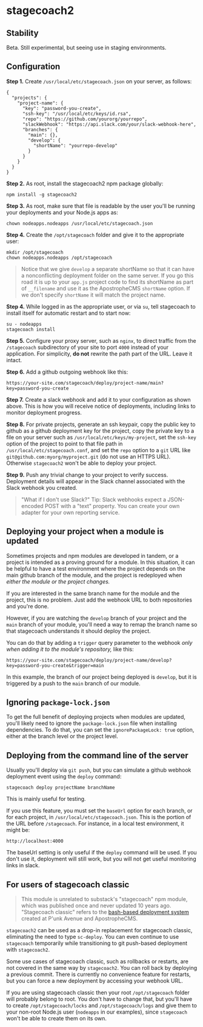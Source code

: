 # stagecoach2

## Stability

Beta. Still experimental, but seeing use in staging environments.

## Configuration

**Step 1.** Create `/usr/local/etc/stagecoach.json` on your server, as follows:

```
{
  "projects": {
    "project-name": {      
      "key": "password-you-create",
      "ssh-key": "/usr/local/etc/keys/id.rsa",
      "repo": "https://github.com/yourorg/yourrepo",
      "slackWebhook": "https://api.slack.com/your/slack-webhook-here",
      "branches": {
        "main": {},
        "develop": {
          "shortName": "yourrepo-develop"
        }
      }
    }
  }
}
```

**Step 2.** As root, install the stagecoach2 npm package globally:

```
npm install -g stagecoach2
```

**Step 3.** As root, make sure that file is readable by the user you'll be running your deployments and your Node.js apps as:

```
chown nodeapps.nodeapps /usr/local/etc/stagecoach.json
```

**Step 4.** Create the `/opt/stagecoach` folder and give it to the appropriate user:

```
mkdir /opt/stagecoach
chown nodeapps.nodeapps /opt/stagecoach
```

> Notice that we give `develop` a separate shortName so that it can have a nonconflicting deployment folder on the same server. If you go this road it is up to your `app.js` project code to find its shortName as part of `__filename` and use it as the ApostropheCMS `shortName` option. If we don't specify `shortName` it will match the project name.

**Step 4.** While logged in as the appropriate user, or via `su`, tell stagecoach to install itself for automatic restart and to start now:

```
su - nodeapps
stagecoach install
```

**Step 5.** Configure your proxy server, such as `nginx`, to direct traffic from the `/stagecoach` subdirectory of your site to port `4000` instead of your application. For simplicity, **do not** rewrite the path part of the URL. Leave it intact.

**Step 6.** Add a github outgoing webhook like this:

```
https://your-site.com/stagecoach/deploy/project-name/main?key=password-you-create
```

**Step 7.** Create a slack webhook and add it to your configuration as shown above. This is how you will receive notice of deployments, including links to monitor deployment progress.

**Step 8.** For private projects, generate an ssh keypair, copy the public key to github as a github deployment key for the project, copy the private key to a file on your server such as `/usr/local/etc/keys/my-project`, set the `ssh-key` option of the project to point to that file path in `/usr/local/etc/stagecoach.conf`, and set the `repo` option to a `git` URL like `git@github.com:myorg/myproject.git` (do not use an HTTPS URL). Otherwise `stagecoach2` won't be able to deploy your project.

**Step 9.** Push any trivial change to your project to verify success. Deployment details will appear in the Slack channel associated with the Slack webhook you created.

> "What if I don't use Slack?" Tip: Slack webhooks expect a JSON-encoded POST with a "text" property. You can create your own adapter for your own reporting service.

## Deploying your project when a module is updated

Sometimes projects and npm modules are developed in tandem, or a project is intended as a proving ground for a module. In this situation, it can be helpful to have a test environment where the project depends on the main github branch of the module, and the project is redeployed when *either the module or the project changes.*

If you are interested in the same branch name for the module and the project, this is no problem. Just add the webhook URL to both repositories and you're done.

However, if you are watching the `develop` branch of your project and the `main` branch of your module, you'll need a way to remap the branch name so that stagecoach understands it should deploy the project.

You can do that by adding a `trigger` query parameter to the webhook *only when adding it to the module's repository,* like this:

```
https://your-site.com/stagecoach/deploy/project-name/develop?key=password-you-create&trigger=main
```

In this example, the branch of our project being deployed is `develop`, but it is triggered by a push to the `main` branch of our module.

## Ignoring `package-lock.json`

To get the full benefit of deploying projects when modules are updated, you'll likely need to ignore the `package-lock.json` file when installing dependencies. To do that, you can set the `ignorePackageLock: true` option, either at the branch level or the project level.

## Deploying from the command line of the server

Usually you'll deploy via `git push`, but you can simulate a github webhook deployment event using the `deploy` command:

```
stagecoach deploy projectName branchName
```

This is mainly useful for testing.

If you use this feature, you must set the `baseUrl` option for each branch, or for each project, in `/usr/local/etc/stagecoach.json`. This is the portion of the URL before `/stagecoach`. For instance, in a local test environment, it might be:

```
http://localhost:4000
```

The baseUrl setting is only useful if the `deploy` command will be used. If you don't use it, deployment will still work, but you will not get useful monitoring links in slack.

## For users of stagecoach classic

> This module is unrelated to substack's "stagecoach" npm module, which was published once and never updated 10 years ago. "Stagecoach classic" refers to the [bash-based deployment system](https://github.com/apostrophecms/stagecoach) created at P'unk Avenue and ApostropheCMS.

`stagecoach2` can be used as a drop-in replacement for stagecoach classic, eliminating the need to type `sc-deploy`. You can even continue to use `stagecoach` temporarily while transitioning to git push-based deployment with `stagecoach2`.

Some use cases of stagecoach classic, such as rollbacks or restarts, are not covered in the same way by `stagecoach2`. You can roll back by deploying a previous commit. There is currently no convenience feature for restarts, but you can force a new deployment by accessing your webhook URL.

If you are using stagecoach classic then your root `/opt/stagecoach` folder will probably belong to root. You don't have to change that, but you'll have to create `/opt/stagecoach/locks` and `/opt/stagecoach/logs` and give them to your non-root Node.js user (`nodeapps` in our examples), since `stagecoach` won't be able to create them on its own.
